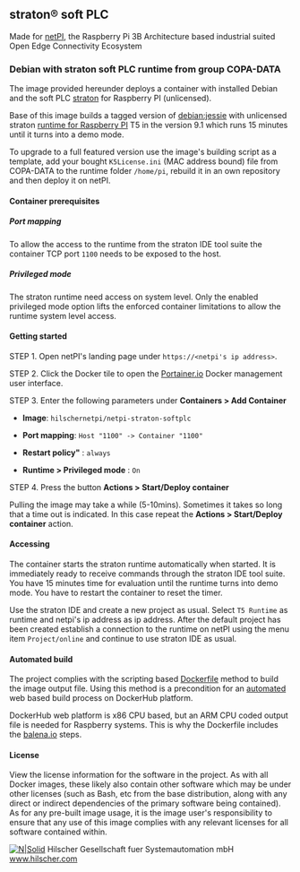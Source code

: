 ## straton® soft PLC

Made for [netPI](https://www.netiot.com/netpi/), the Raspberry Pi 3B Architecture based industrial suited Open Edge Connectivity Ecosystem

### Debian with straton soft PLC runtime from group COPA-DATA

The image provided hereunder deploys a container with installed Debian and the soft PLC [straton](https://www.straton-plc.com/) for Raspberry PI (unlicensed).

Base of this image builds a tagged version of [debian:jessie](https://hub.docker.com/r/resin/armv7hf-debian/tags/) with unlicensed straton [runtime for Raspberry PI](https://www.straton-plc.com/en/news/success-stories/raspberry/) T5 in the version 9.1 which runs 15 minutes until it turns into a demo mode.

To upgrade to a full featured version use the image's building script as a template, add your bought `K5License.ini` (MAC address bound) file from COPA-DATA to the runtime folder `/home/pi`, rebuild it in an own repository and then deploy it on netPI.

#### Container prerequisites

##### Port mapping

To allow the access to the runtime from the straton IDE tool suite the container TCP port `1100` needs to be exposed to the host.

##### Privileged mode

The straton runtime need access on system level. Only the enabled privileged mode option lifts the enforced container limitations to allow the runtime system level access.

#### Getting started

STEP 1. Open netPI's landing page under `https://<netpi's ip address>`.

STEP 2. Click the Docker tile to open the [Portainer.io](http://portainer.io/) Docker management user interface.

STEP 3. Enter the following parameters under **Containers > Add Container**

* **Image**: `hilschernetpi/netpi-straton-softplc`

* **Port mapping**: `Host "1100" -> Container "1100"` 

* **Restart policy"** : `always`

* **Runtime > Privileged mode** : `On`

STEP 4. Press the button **Actions > Start/Deploy container**

Pulling the image may take a while (5-10mins). Sometimes it takes so long that a time out is indicated. In this case repeat the **Actions > Start/Deploy container** action.

#### Accessing

The container starts the straton runtime automatically when started. It is immediately ready to receive commands through the straton IDE tool suite. You have 15 minutes time for evaluation until the runtime turns into demo mode. You have to restart the container to reset the timer.

Use the straton IDE and create a new project as usual. Select `T5 Runtime` as runtime and netpi's ip address as ip address. After the default project has been created establish a connection to the runtime on netPI using the menu item `Project/online` and continue to use straton IDE as usual.

#### Automated build

The project complies with the scripting based [Dockerfile](https://docs.docker.com/engine/reference/builder/) method to build the image output file. Using this method is a precondition for an [automated](https://docs.docker.com/docker-hub/builds/) web based build process on DockerHub platform.

DockerHub web platform is x86 CPU based, but an ARM CPU coded output file is needed for Raspberry systems. This is why the Dockerfile includes the [balena.io](https://balena.io/blog/building-arm-containers-on-any-x86-machine-even-dockerhub/) steps.

#### License

View the license information for the software in the project. As with all Docker images, these likely also contain other software which may be under other licenses (such as Bash, etc from the base distribution, along with any direct or indirect dependencies of the primary software being contained).
As for any pre-built image usage, it is the image user's responsibility to ensure that any use of this image complies with any relevant licenses for all software contained within.

[![N|Solid](http://www.hilscher.com/fileadmin/templates/doctima_2013/resources/Images/logo_hilscher.png)](http://www.hilscher.com)  Hilscher Gesellschaft fuer Systemautomation mbH  www.hilscher.com
